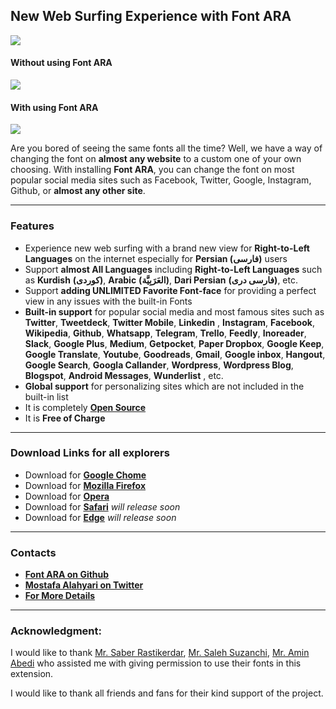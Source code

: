 ## New Web Surfing Experience with Font ARA


![](https://pbs.twimg.com/media/Di39Tb1XgAAkIaj.jpg:large)  


#### Without using Font ARA

![](https://files.virgool.io/upload/users/1715/posts/dvzsripy2669/igx3uoabyjeo.jpeg)  

#### With using Font ARA

![](https://files.virgool.io/upload/users/1715/posts/dvzsripy2669/gjuxprbyr3ts.jpeg)

Are you bored of seeing the same fonts all the time? Well, we have a way of changing the font on **almost any website** to a custom one of your own choosing. With installing **Font ARA**, you can change the font on most popular social media sites such as Facebook, Twitter, Google, Instagram, Github, or **almost any other site**.

------

### Features

- Experience new web surfing with a brand new view for **Right-to-Left Languages** on the internet especially for **Persian (فارسی)** users
- Support **almost All Languages** including **Right-to-Left Languages** such as **Kurdish** **(کوردی)**, **Arabic** **(العَرَبِيَّة‎)**, **Dari Persian** **(فارسی دری)**, etc.
- Support **adding UNLIMITED Favorite Font-face** for providing a perfect view in any issues with the built-in Fonts
- **Built-in support** for popular social media and most famous sites such as **Twitter**, **Tweetdeck**, **Twitter Mobile**, **Linkedin** , **Instagram**, **Facebook**, **Wikipedia**, **Github**, **Whatsapp**, **Telegram**, **Trello**, **Feedly**, **Inoreader**, **Slack**, **Google Plus**, **Medium**, **Getpocket**, **Paper Dropbox**, **Google Keep**, **Google Translate**, **Youtube**, **Goodreads**, **Gmail**, **Google inbox**, **Hangout**, **Google Search**, **Googla Callander**, **Wordpress**, **Wordpress Blog**, **Blogspot**, **Android Messages**, **Wunderlist** , etc.
- **Global support** for personalizing sites which are not included in the built-in list
- It is completely [**Open Source**](https://github.com/mimalef70/fontara)
- It is **Free of Charge**

---------------
### Download Links for all explorers

* Download for [**Google Chome**](https://chrome.google.com/webstore/detail/dcjdhicepiklefpimapdkbaeoocniemc/)
* Download for [**Mozilla Firefox**](https://addons.mozilla.org/en-US/firefox/addon/fontara-font-changer/)
* Download for [**Opera**](https://addons.opera.com/en/extensions/details/fontara-font-changer/)
* Download for [**Safari**](https://) _will release soon_
* Download for [**Edge**](https://) _will release soon_
---------------
### Contacts
- **[Font ARA on Github](https://github.com/mimalef70/fontara)**
- **[Mostafa Alahyari on Twitter](https://twitter.com/mimalef70)**
- [**For More Details**](https://virgool.io/@mimalef70/fontara-font-changer-dvzsripy2669)

------

### Acknowledgment:

I would like to thank [Mr. Saber Rastikerdar](https://rastikerdar.github.io/), [Mr. Saleh Suzanchi](https://github.com/zoghal), [Mr. Amin Abedi](https://www.opentypeshop.com/) who assisted me with giving permission to use their fonts in this extension.

I would like to thank all friends and fans for their kind support of the project.
